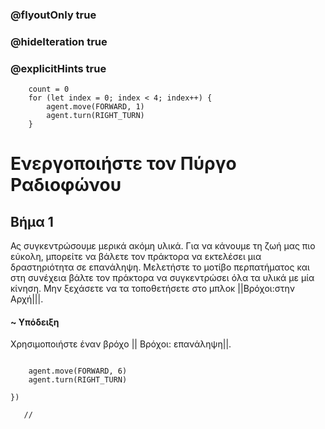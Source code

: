### @flyoutOnly true
### @hideIteration true
### @explicitHints true

``` ghost
    count = 0
    for (let index = 0; index < 4; index++) {
        agent.move(FORWARD, 1)
        agent.turn(RIGHT_TURN)
    }
```
# Ενεργοποιήστε τον Πύργο Ραδιοφώνου

## Βήμα 1

Ας συγκεντρώσουμε μερικά ακόμη υλικά. Για να κάνουμε τη ζωή μας πιο εύκολη, μπορείτε να βάλετε τον πράκτορα να εκτελέσει μια δραστηριότητα σε επανάληψη. Μελετήστε το μοτίβο περπατήματος και στη συνέχεια βάλτε τον πράκτορα να συγκεντρώσει όλα τα υλικά με μία κίνηση. Μην ξεχάσετε να τα τοποθετήσετε στο μπλοκ ||Βρόχοι:στην Αρχή|||.

#### ~ Υπόδειξη 
Χρησιμοποιήστε έναν βρόχο || Βρόχοι: επανάληψη||.



```  blocks
    
    agent.move(FORWARD, 6)
    agent.turn(RIGHT_TURN)
         
})
```

```template
   //     
```
